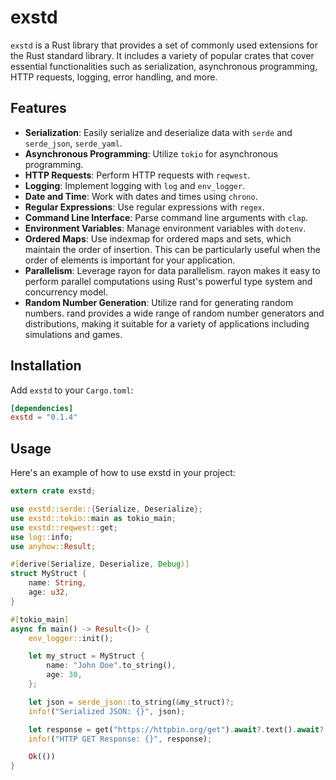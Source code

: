 # exstd

`exstd` is a Rust library that provides a set of commonly used extensions for the Rust standard library. It includes a variety of popular crates that cover essential functionalities such as serialization, asynchronous programming, HTTP requests, logging, error handling, and more.

## Features

- **Serialization**: Easily serialize and deserialize data with `serde` and `serde_json`, `serde_yaml`.
- **Asynchronous Programming**: Utilize `tokio` for asynchronous programming.
- **HTTP Requests**: Perform HTTP requests with `reqwest`.
- **Logging**: Implement logging with `log` and `env_logger`.
- **Date and Time**: Work with dates and times using `chrono`.
- **Regular Expressions**: Use regular expressions with `regex`.
- **Command Line Interface**: Parse command line arguments with `clap`.
- **Environment Variables**: Manage environment variables with `dotenv`.
- **Ordered Maps**: Use indexmap for ordered maps and sets, which maintain the order of insertion. This can be particularly useful when the order of elements is important for your application.
- **Parallelism**: Leverage rayon for data parallelism. rayon makes it easy to perform parallel computations using Rust's powerful type system and concurrency model.
- **Random Number Generation**: Utilize rand for generating random numbers. rand provides a wide range of random number generators and distributions, making it suitable for a variety of applications including simulations and games.


## Installation

Add `exstd` to your `Cargo.toml`:

```toml
[dependencies]
exstd = "0.1.4"
```

## Usage

Here's an example of how to use exstd in your project:

```rust
extern crate exstd;

use exstd::serde::{Serialize, Deserialize};
use exstd::tokio::main as tokio_main;
use exstd::reqwest::get;
use log::info;
use anyhow::Result;

#[derive(Serialize, Deserialize, Debug)]
struct MyStruct {
    name: String,
    age: u32,
}

#[tokio_main]
async fn main() -> Result<()> {
    env_logger::init();

    let my_struct = MyStruct {
        name: "John Doe".to_string(),
        age: 30,
    };

    let json = serde_json::to_string(&my_struct)?;
    info!("Serialized JSON: {}", json);

    let response = get("https://httpbin.org/get").await?.text().await?;
    info!("HTTP GET Response: {}", response);

    Ok(())
}

```